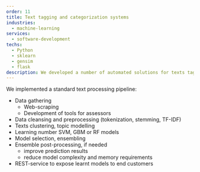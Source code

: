 ```yaml
---
order: 11
title: Text tagging and categorization systems
industries:
  - machine-learning
services:
  - software-development
techs:
  - Python
  - sklearn
  - gensim
  - flask
description: We developed a number of automated solutions for texts tagging. It is a more or less standard task, to label or categorized new texts, based on a knowledge extracted from an existing texts corpora.
---
```


We implemented a standard text processing pipeline:
* Data gathering
  * Web-scraping
  * Development of tools for assessors
* Data cleansing and preprocessing (tokenization, stemming, TF-IDF)
* Texts clustering, topic modelling
* Learning number SVM, GBM or RF models
* Model selection, ensembling
* Ensemble post-processing, if needed
  * improve prediction results
  * reduce model complexity and memory requirements
* REST-service to expose learnt models to end customers